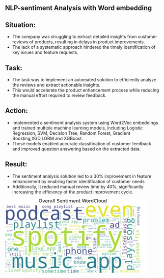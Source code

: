 ## NLP-sentiment Analysis with Word embedding

## Situation:

- The company was struggling to extract detailed insights from customer reviews of products, resulting in delays in product improvements. 
- The lack of a systematic approach hindered the timely identification of key issues and feature requests.

## Task:

- The task was to implement an automated solution to efficiently analyze the reviews and extract actionable insights. 
- This would accelerate the product enhancement process while reducing the manual effort required to review feedback.


## Action:

- Implemented a sentiment analysis system using Word2Vec embeddings and trained multiple machine learning models, including Logistic Regression, SVM, Decision Tree, Random Forest, Gradient Boosting,XGD,LGBM and XGBoost. 
- These models enabled accurate classification of customer feedback and improved question answering based on the extracted data.




## Result:
- The sentiment analysis solution led to a 30% improvement in feature enhancement by enabling faster identification of customer needs.
-  Additionally, it reduced manual review time by 40%, significantly increasing the efficiency of the product improvement cycle.

![image alt](https://github.com/ashishsinha2005/NLP_Models/blob/master/1.9.1.Sentiment%20analysis%20with%20word%20embedding/proj_26.jpg)
